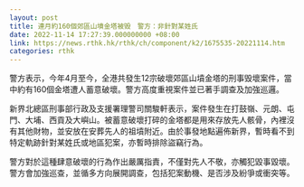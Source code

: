 ```yaml
---
layout: post
title: 連月約160個郊區山墳金塔被毁　警方：非針對某姓氏
date: 2022-11-14 17:27:39.000000000 +08:00
link: https://news.rthk.hk/rthk/ch/component/k2/1675535-20221114.htm
categories: rthk
---
```


警方表示，今年4月至今，全港共發生12宗破壞郊區山墳金塔的刑事毁壞案件，當中約有160個金塔遭人蓄意破壞。警方高度重視案件並已著手調查及加強巡邏。

新界北總區刑事部行政及支援署理警司關駿軒表示，案件發生在打鼓嶺、元朗、屯門、大埔、西貢及大嶼山。被蓄意破壞打碎的金塔都是用來存放先人骸骨，內裡沒有其他財物，並安放在安葬先人的祖墳附近。由於事發地點遍佈新界，暫時看不到特定軌跡針對某姓氏或地區犯案，亦暫時排除盜竊行為。

警方對於這種肆意破壞的行為作出嚴厲指責，不僅對先人不敬，亦觸犯毀事毀壞。警方會加強巡查，並循多方向展開調查，包括犯案動機、是否涉及紛爭或衝突等。
